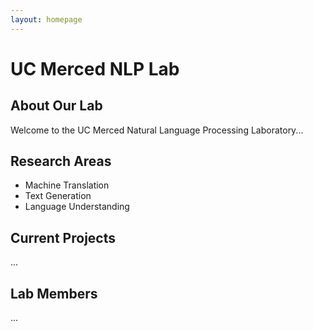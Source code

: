 ```yaml
---
layout: homepage
---
```


# UC Merced NLP Lab

## About Our Lab
Welcome to the UC Merced Natural Language Processing Laboratory...

## Research Areas
- Machine Translation
- Text Generation
- Language Understanding

## Current Projects
...

## Lab Members
...